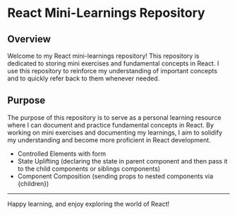 # React Mini-Learnings Repository

## Overview

Welcome to my React mini-learnings repository! This repository is dedicated to storing mini exercises and fundamental concepts in React. I use this repository to reinforce my understanding of important concepts and to quickly refer back to them whenever needed.

## Purpose

The purpose of this repository is to serve as a personal learning resource where I can document and practice fundamental concepts in React. By working on mini exercises and documenting my learnings, I aim to solidify my understanding and become more proficient in React development.

- Controlled Elements with form
- State Uplifting
  (declaring the state in parent component and then pass it to the child components or siblings components)
- Component Composition (sending props to nested components via {children})

---

Happy learning, and enjoy exploring the world of React!
